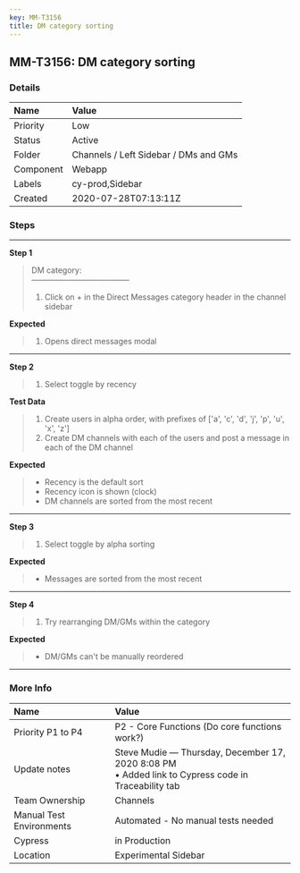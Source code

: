 ```yaml
---
key: MM-T3156
title: DM category sorting
---
```


## MM-T3156: DM category sorting

### Details

| Name      | Value                                 |
| :-------- | :------------------------------------ |
| Priority  | Low                                   |
| Status    | Active                                |
| Folder    | Channels / Left Sidebar / DMs and GMs |
| Component | Webapp                                |
| Labels    | cy-prod,Sidebar                       |
| Created   | 2020-07-28T07:13:11Z                  |

### Steps

<hr/>

**Step 1**

> <article>DM category:<br>–––––––––––––––––––––––––<ol><li>Click on + in the Direct Messages category header in the channel sidebar</li></ol></article>

**Expected**

> <article><ol><li>Opens direct messages modal</li></ol></article>

<hr/>

**Step 2**

> <article><ol><li>Select toggle by recency</li></ol></article>

**Test Data**

> <article><ol><li>Create users in alpha order, with prefixes of ['a', 'c', 'd', 'j', 'p', 'u', 'x', 'z']</li><li>Create DM channels with each of the users and post a message in each of the DM channel</li></ol></article>

**Expected**

> <article><ul><li>Recency is the default sort</li><li>Recency icon is shown (clock)</li><li>DM channels are sorted from the most recent</li></ul></article>

<hr/>

**Step 3**

> <article><ol><li>Select toggle by alpha sorting</li></ol></article>

**Expected**

> <article><ul><li>Messages are sorted from the most recent</li></ul></article>

<hr/>

**Step 4**

> <article><ol><li>Try rearranging DM/GMs within the category</li></ol></article>

**Expected**

> <article><ul><li>DM/GMs can't be manually reordered</li></ul></article>

<hr/>

### More Info

| Name                     | Value                                                                                                 |
| :----------------------- | :---------------------------------------------------------------------------------------------------- |
| Priority P1 to P4        | P2 - Core Functions (Do core functions work?)                                                         |
| Update notes             | Steve Mudie — Thursday, December 17, 2020 8:08 PM<br>• Added link to Cypress code in Traceability tab |
| Team Ownership           | Channels                                                                                              |
| Manual Test Environments | Automated - No manual tests needed                                                                    |
| Cypress                  | in Production                                                                                         |
| Location                 | Experimental Sidebar                                                                                  |
